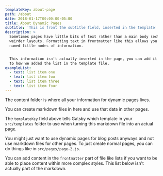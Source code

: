 ```yaml
---
templateKey: about-page
path: /about
date: 2018-01-17T00:00:00-05:00
title: About Dynamic Pages
subtitle: 'This is front the subtitle field, inserted in the template'
description: >
  Sometimes pages have little bits of text rather than a main body section for
  weirder layouts. Formatting text in frontmatter like this allows you to have
  named little nodes of information.


  This information isn't actually inserted in the page, you can add it similar
  to how we added the list in the template file.
exampleList:
  - text: list item one
  - text: list item two
  - text: list item three
  - text: list item four
---
```

The content folder is where all your information for dynamic pages lives.

You can create markdown files in here and use that data in other pages.

The `templateKey` field above tells Gatsby which template in your `src/templates` folder to use when turning this markdown file into an actual page.

You might just want to use dynamic pages for blog posts anyways and not use markdown files for other pages. To just create normal pages, you can do things like in `src/pages/page-2.js`.

You can add content in the `frontmatter` part of file like lists if you want to be able to place content within more complex styles.
This list below isn't actually part of the markdown.
